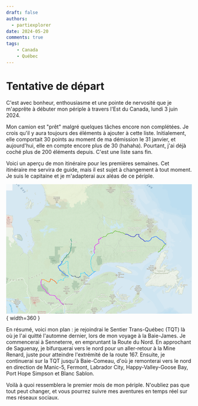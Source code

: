 ```yaml
---
draft: false
authors:
  - partiexplorer
date: 2024-05-20
comments: true
tags:
    - Canada
    - Québec
---
```


# Tentative de départ

C'est avec bonheur, enthousiasme et une pointe de nervosité que je m'apprête à débuter mon périple à travers l'Est du Canada, lundi 3 juin 2024.

Mon camion est "prêt" malgré quelques tâches encore non complétées. Je crois qu'il y aura toujours des éléments à ajouter à cette liste. Initialement, elle comportait 30 points au moment de ma démission le 31 janvier, et aujourd'hui, elle en compte encore plus de 30 (hahaha). Pourtant, j'ai déjà coché plus de 200 éléments depuis. C'est une liste sans fin.

Voici un aperçu de mon itinéraire pour les premières semaines. Cet itinéraire me servira de guide, mais il est sujet à changement à tout moment. Je suis le capitaine et je m'adapterai aux aléas de ce périple.

![Itinéraire](/assets/images/blog/itineraire001.png){ width=360 }

En résumé, voici mon plan : je rejoindrai le Sentier Trans-Québec (TQT) là où je l'ai quitté l'automne dernier, lors de mon voyage à la Baie-James. Je commencerai à Senneterre, en empruntant la Route du Nord. En approchant de Saguenay, je bifurquerai vers le nord pour un aller-retour à la Mine Renard, juste pour atteindre l'extrémité de la route 167. Ensuite, je continuerai sur la TQT jusqu'à Baie-Comeau, d'où je remonterai vers le nord en direction de Manic-5, Fermont, Labrador City, Happy-Valley-Goose Bay, Port Hope Simpson et Blanc Sablon.

Voilà à quoi ressemblera le premier mois de mon périple. N'oubliez pas que tout peut changer, et vous pourrez suivre mes aventures en temps réel sur mes réseaux sociaux.



